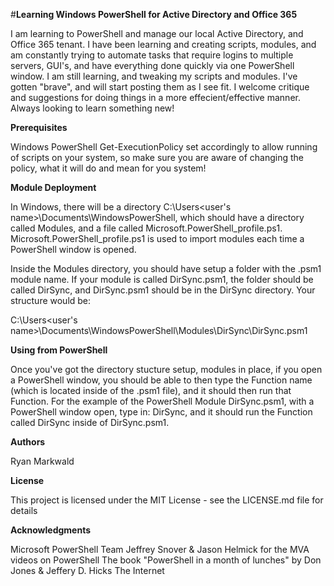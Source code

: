 #**Learning Windows PowerShell for Active Directory and Office 365**

I am learning to PowerShell and manage our local Active Directory, and Office 365 tenant.  I have been learning and creating scripts,
modules, and am constantly trying to automate tasks that require logins to multiple servers, GUI's, and have everything done quickly
via one PowerShell window.  I am still learning, and tweaking my scripts and modules.  I've gotten "brave", and will start posting them
as I see fit.  I welcome critique and suggestions for doing things in a more effecient/effective manner.  Always looking to learn
something new!


**Prerequisites**

Windows PowerShell
Get-ExecutionPolicy set accordingly to allow running of scripts on your system, so make sure you are aware of changing the policy,
what it will do and mean for you system!


**Module Deployment**

In Windows, there will be a directory C:\Users\<user's name>\Documents\WindowsPowerShell, which should have a directory called
Modules, and a file called Microsoft.PowerShell_profile.ps1.  Microsoft.PowerShell_profile.ps1 is used to import modules each time a
PowerShell window is opened.

Inside the Modules directory, you should have setup a folder with the .psm1 module name.  If your module is called DirSync.psm1, the
folder should be called DirSync, and DirSync.psm1 should be in the DirSync directory.  Your structure would be:

C:\Users\<user's name>\Documents\WindowsPowerShell\Modules\DirSync\DirSync.psm1


**Using from PowerShell**

Once you've got the directory stucture setup, modules in place, if you open a PowerShell window, you should be able to then type the
Function name (which is located inside of the .psm1 file), and it should then run that Function.  For the example of the PowerShell Module
DirSync.psm1, with a PowerShell window open, type in:  DirSync, and it should run the Function called DirSync inside of DirSync.psm1.


**Authors**

Ryan Markwald


**License**

This project is licensed under the MIT License - see the LICENSE.md file for details


**Acknowledgments**

Microsoft PowerShell Team
Jeffrey Snover & Jason Helmick for the MVA videos on PowerShell
The book "PowerShell in a month of lunches" by Don Jones & Jeffery D. Hicks
The Internet
